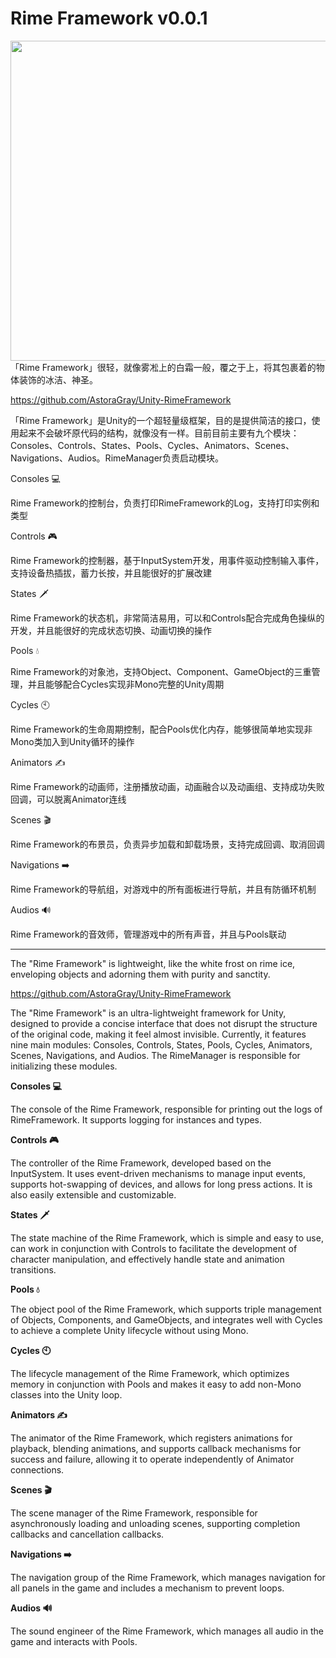 # Rime Framework v0.0.1
<div style ="display:flex;" align="center">
  <img src="https://github.com/user-attachments/assets/581aa995-2678-4c5a-90d8-cda9a440d1ba" width="512px" height="512px"/>
</div>
「Rime Framework」很轻，就像雾凇上的白霜一般，覆之于上，将其包裹着的物体装饰的冰洁、神圣。

https://github.com/AstoraGray/Unity-RimeFramework

「Rime Framework」是Unity的一个超轻量级框架，目的是提供简洁的接口，使用起来不会破坏原代码的结构，就像没有一样。目前目前主要有九个模块：Consoles、Controls、States、Pools、Cycles、Animators、Scenes、Navigations、Audios。RimeManager负责启动模块。

Consoles 💻

Rime Framework的控制台，负责打印RimeFramework的Log，支持打印实例和类型

Controls 🎮

Rime Framework的控制器，基于InputSystem开发，用事件驱动控制输入事件，支持设备热插拔，蓄力长按，并且能很好的扩展改建

States  🗡️

Rime Framework的状态机，非常简洁易用，可以和Controls配合完成角色操纵的开发，并且能很好的完成状态切换、动画切换的操作

Pools 💧

Rime Framework的对象池，支持Object、Component、GameObject的三重管理，并且能够配合Cycles实现非Mono完整的Unity周期

Cycles  🕙

Rime Framework的生命周期控制，配合Pools优化内存，能够很简单地实现非Mono类加入到Unity循环的操作

Animators ✍️

Rime Framework的动画师，注册播放动画，动画融合以及动画组、支持成功失败回调，可以脱离Animator连线

Scenes 🎬

Rime Framework的布景员，负责异步加载和卸载场景，支持完成回调、取消回调

Navigations ➡️

Rime Framework的导航组，对游戏中的所有面板进行导航，并且有防循环机制

Audios 🔊

Rime Framework的音效师，管理游戏中的所有声音，并且与Pools联动

------

The "Rime Framework" is lightweight, like the white frost on rime ice, enveloping objects and adorning them with purity and sanctity.

https://github.com/AstoraGray/Unity-RimeFramework

The "Rime Framework" is an ultra-lightweight framework for Unity, designed to provide a concise interface that does not disrupt the structure of the original code, making it feel almost invisible. Currently, it features nine main modules: Consoles, Controls, States, Pools, Cycles, Animators, Scenes, Navigations, and Audios. The RimeManager is responsible for initializing these modules.

**Consoles 💻**

The console of the Rime Framework, responsible for printing out the logs of RimeFramework. It supports logging for instances and types.

**Controls 🎮**

The controller of the Rime Framework, developed based on the InputSystem. It uses event-driven mechanisms to manage input events, supports hot-swapping of devices, and allows for long press actions. It is also easily extensible and customizable.

**States 🗡️**

The state machine of the Rime Framework, which is simple and easy to use, can work in conjunction with Controls to facilitate the development of character manipulation, and effectively handle state and animation transitions.

**Pools 💧**

The object pool of the Rime Framework, which supports triple management of Objects, Components, and GameObjects, and integrates well with Cycles to achieve a complete Unity lifecycle without using Mono.

**Cycles 🕙**

The lifecycle management of the Rime Framework, which optimizes memory in conjunction with Pools and makes it easy to add non-Mono classes into the Unity loop.

**Animators ✍️**

The animator of the Rime Framework, which registers animations for playback, blending animations, and supports callback mechanisms for success and failure, allowing it to operate independently of Animator connections.

**Scenes 🎬**

The scene manager of the Rime Framework, responsible for asynchronously loading and unloading scenes, supporting completion callbacks and cancellation callbacks.

**Navigations ➡️**

The navigation group of the Rime Framework, which manages navigation for all panels in the game and includes a mechanism to prevent loops.

**Audios 🔊**

The sound engineer of the Rime Framework, which manages all audio in the game and interacts with Pools.
